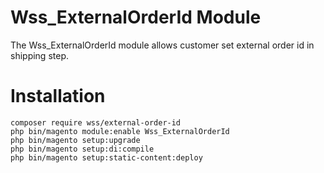 # Wss_ExternalOrderId Module

The Wss_ExternalOrderId module allows customer set external order id in shipping step.

# Installation

```
composer require wss/external-order-id
php bin/magento module:enable Wss_ExternalOrderId
php bin/magento setup:upgrade
php bin/magento setup:di:compile
php bin/magento setup:static-content:deploy
```
